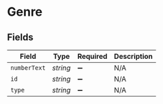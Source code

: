 # Genre


## Fields

| Field              | Type               | Required           | Description        |
| ------------------ | ------------------ | ------------------ | ------------------ |
| `numberText`       | *string*           | :heavy_minus_sign: | N/A                |
| `id`               | *string*           | :heavy_minus_sign: | N/A                |
| `type`             | *string*           | :heavy_minus_sign: | N/A                |